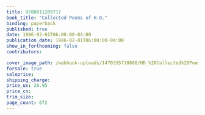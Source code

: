 ```yaml
---
title: 9780811209717
book_title: "Collected Poems of H.D."
binding: paperback
published: true
date: 1986-02-01T06:00:00-04:00
publication_date: 1986-02-01T06:00:00-04:00
show_in_forthcoming: false
contributors:

cover_image_path: /webhook-uploads/1470335738688/HD_%20Collected%20Poems.jpg
forsale: true
saleprice:
shipping_charge:
price_us: 28.95
price_cn:
trim_size:
page_count: 672
---
```


